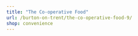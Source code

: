 ```yaml
---
title: "The Co-operative Food"
url: /burton-on-trent/the-co-operative-food-9/
shop: convenience
---
```

